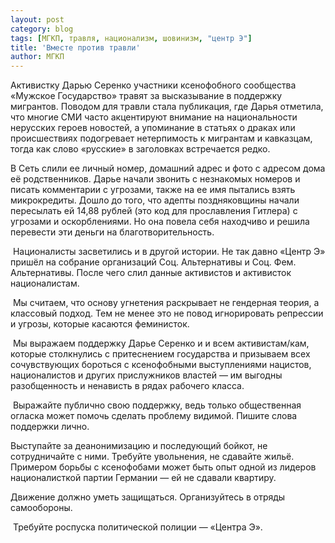 ```yaml
---
layout: post
category: blog
tags: [МГКП, травля, национализм, шовинизм, "центр Э"]
title: 'Вместе против травли'
author: МГКП
---
```


Активистку Дарью Серенко участники ксенофобного сообщества «Мужское Государство» травят за высказывание в поддержку мигрантов. Поводом для травли стала публикация, где Дарья отметила, что многие СМИ часто акцентируют внимание на национальности нерусских героев новостей, а упоминание в статьях о драках или происшествиях подогревает нетерпимость к мигрантам и кавказцам, тогда как слово «русские» в заголовках встречается редко.

В Сеть слили ее личный номер, домашний адрес и фото с адресом дома её родственников. Дарье начали звонить с незнакомых номеров и писать комментарии с угрозами, также на ее имя пытались взять микрокредиты. Дошло до того, что адепты поздняковщины начали пересылать ей 14,88 рублей (это код для прославления Гитлера) с угрозами и оскорблениями. Но она повела себя находчиво и решила перевести эти деньги на благотворительность.

 Националисты засветились и в другой истории. Не так давно «Центр Э» пришёл на собрание организаций Соц. Альтернативы и Соц. Фем. Альтернативы. После чего слил данные активистов и активисток националистам.

 Мы считаем, что основу угнетения раскрывает не гендерная теория, а классовый подход. Тем не менее это не повод игнорировать репрессии и угрозы, которые касаются феминисток.

 Мы выражаем поддержку Дарье Серенко и и всем активистам/кам, которые столкнулись с притеснением государства и призываем всех сочувствующих бороться с ксенофобными выступлениями нацистов, националистов и других прислужников властей — им выгодны разобщенность и ненависть в рядах рабочего класса.

 Выражайте публично свою поддержку, ведь только общественная огласка может помочь сделать проблему видимой. Пишите слова поддержки лично.

Выступайте за деанонимизацию и последующий бойкот, не сотрудничайте с ними. Требуйте увольнения, не сдавайте жильё. Примером борьбы с ксенофобами может быть опыт одной из лидеров националисткой партии Германии — ей не сдавали квартиру.

Движение должно уметь защищаться. Организуйтесь в отряды самообороны.

 Требуйте роспуска политической полиции — «Центра Э».